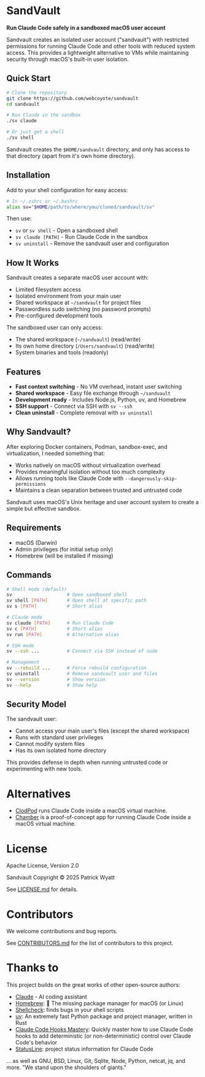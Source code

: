 # SandVault

**Run Claude Code safely in a sandboxed macOS user account**

Sandvault creates an isolated user account ("sandvault") with restricted permissions for running Claude Code and other tools with reduced system access. This provides a lightweight alternative to VMs while maintaining security through macOS's built-in user isolation.


## Quick Start

```bash
# Clone the repository
git clone https://github.com/webcoyote/sandvault
cd sandvault

# Run Claude in the sandbox
./sv claude

# Or just get a shell
./sv shell
```

Sandvault creates the `$HOME/sandvault` directory, and only has access to that directory (apart from it's own home directory).


## Installation

Add to your shell configuration for easy access:

```bash
# In ~/.zshrc or ~/.bashrc
alias sv="$HOME/path/to/where/you/cloned/sandvault/sv"
```

Then use:

- `sv` or `sv shell` - Open a sandboxed shell
- `sv claude [PATH]` - Run Claude Code in the sandbox
- `sv uninstall` - Remove the sandvault user and configuration


## How It Works

Sandvault creates a separate macOS user account with:

- Limited filesystem access
- Isolated environment from your main user
- Shared workspace at `~/sandvault` for project files
- Passwordless sudo switching (no password prompts)
- Pre-configured development tools

The sandboxed user can only access:

- The shared workspace (`~/sandvault`) (read/write)
- Its own home directory (`/Users/sandvault`) (read/write)
- System binaries and tools (readonly)


## Features

- **Fast context switching** - No VM overhead, instant user switching
- **Shared workspace** - Easy file exchange through `~/sandvault`
- **Development ready** - Includes Node.js, Python, uv, and Homebrew
- **SSH support** - Connect via SSH with `sv --ssh`
- **Clean uninstall** - Complete removal with `sv uninstall`


## Why Sandvault?

After exploring Docker containers, Podman, sandbox-exec, and virtualization, I needed something that:

- Works natively on macOS without virtualization overhead
- Provides meaningful isolation without too much complexity
- Allows running tools like Claude Code with `--dangerously-skip-permissions`
- Maintains a clean separation between trusted and untrusted code

Sandvault uses macOS's Unix heritage and user account system to create a simple but effective sandbox.


## Requirements

- macOS (Darwin)
- Admin privileges (for initial setup only)
- Homebrew (will be installed if missing)


## Commands

```bash
# Shell mode (default)
sv                    # Open sandboxed shell
sv shell [PATH]       # Open shell at specific path
sv s [PATH]           # Short alias

# Claude mode
sv claude [PATH]      # Run Claude Code
sv c [PATH]           # Short alias
sv run [PATH]         # Alternative alias

# SSH mode
sv --ssh ...          # Connect via SSH instead of sudo

# Management
sv --rebuild ...      # Force rebuild configuration
sv uninstall          # Remove sandvault user and files
sv --version          # Show version
sv --help             # Show help
```


## Security Model

The sandvault user:

- Cannot access your main user's files (except the shared workspace)
- Runs with standard user privileges
- Cannot modify system files
- Has its own isolated home directory

This provides defense in depth when running untrusted code or experimenting with new tools.


# Alternatives

- [ClodPod](https://github.com/webcoyote/clodpod) runs Claude Code inside a macOS virtual machine.
- [Chamber](https://github.com/cirruslabs/chamber) is a proof-of-concept app for running Claude Code inside a macOS virtual machine.


# License

Apache License, Version 2.0

Sandvault Copyright © 2025 Patrick Wyatt

See [LICENSE.md](LICENSE.md) for details.


# Contributors

We welcome contributions and bug reports.

See [CONTRIBUTORS.md](CONTRIBUTORS.md) for the list of contributors to this project.


# Thanks to

This project builds on the great works of other open-source authors:

- [Claude](https://www.anthropic.com/claude) - AI coding assistant
- [Homebrew](https://brew.sh): 🍺 The missing package manager for macOS (or Linux)
- [Shellcheck](https://www.shellcheck.net): finds bugs in your shell scripts
- [uv](https://docs.astral.sh/uv/): An extremely fast Python package and project manager, written in Rust
- [Claude Code Hooks Mastery](https://github.com/disler/claude-code-hooks-mastery): Quickly master how to use Claude Code hooks to add deterministic (or non-deterministic) control over Claude Code's behavior
- [StatusLine](https://gist.github.com/dhkts1/55709b1925b94aec55083dd1da9d8f39): project status information for Claude Code

... as well as GNU, BSD, Linux, Git, Sqlite, Node, Python, netcat, jq, and more. "We stand upon the shoulders of giants."
